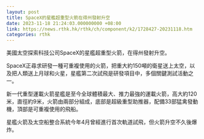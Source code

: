 ```yaml
---
layout: post
title: SpaceX的星艦超重型火箭在得州發射升空
date: 2023-11-18 21:24:03.000000000 +08:00
link: https://news.rthk.hk/rthk/ch/component/k2/1728427-20231118.htm
categories: rthk
---
```


美國太空探索科技公司SpaceX的星艦超重型火箭，在得州發射升空。

SpaceX正尋求研發一種可重複使用的火箭，把重大約150噸的衛星送上太空，以及把人類送上月球和火星，星艦第二次試飛是研發項目中，多個關鍵測試活動之一。

新一代重型運載火箭星艦是至今全球體積最大、推力最強的運載火箭，高大約120米，直徑約9米，火箭由兩部分組成，底部是超級重型助推器，配備33部猛禽發動機，頂部是可重複使用的飛船。

星艦火箭及太空船整合系統今年4月曾經進行首次軌道試飛，但火箭升空不久後爆炸。
